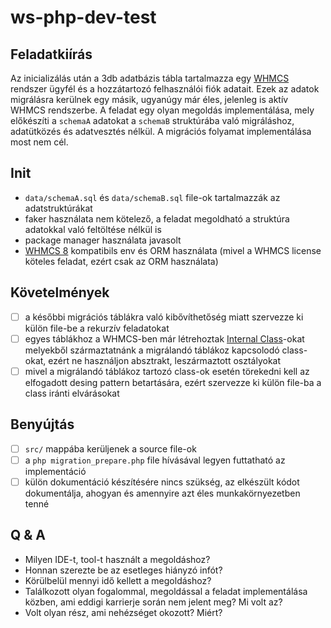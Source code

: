 # ws-php-dev-test  

## Feladatkiírás

Az inicializálás után a 3db adatbázis tábla tartalmazza egy [WHMCS](https://www.whmcs.com/) rendszer ügyfél és a hozzátartozó felhasználói fiók adatait. Ezek az adatok migrálásra kerülnek egy másik, ugyanúgy már éles, jelenleg is aktív WHMCS rendszerbe. A feladat egy olyan megoldás implementálása, mely előkészíti a `schemaA` adatokat a `schemaB` struktúrába való migráláshoz, adatütközés és adatvesztés nélkül. A migrációs folyamat implementálása most nem cél.

## Init

- `data/schemaA.sql` és `data/schemaB.sql` file-ok tartalmazzák az adatstruktúrákat
- faker használata nem kötelező, a feladat megoldható a struktúra adatokkal való feltöltése nélkül is
- package manager használata javasolt
- [WHMCS 8](https://www.whmcs.com/) kompatibils env és ORM használata (mivel a WHMCS license köteles feladat, ezért csak az ORM használata)

## Követelmények

- [ ] a későbbi migrációs táblákra való kibővíthetőség miatt szervezze ki külön file-be a rekurzív feladatokat
- [ ] egyes táblákhoz a WHMCS-ben már létrehoztak [Internal Class](https://classdocs.whmcs.com/8.12/index.html)-okat melyekből származtatnánk a migrálandó táblákoz kapcsolodó class-okat, ezért ne használjon absztrakt, leszármaztott osztályokat
- [ ] mivel a migrálandó táblákoz tartozó class-ok esetén törekedni kell az elfogadott desing pattern betartására, ezért szervezze ki külön file-ba a class iránti elvárásokat

## Benyújtás

- [ ] `src/` mappába kerüljenek a source file-ok
- [ ] a `php migration_prepare.php` file hívásával legyen futtatható az implementáció
- [ ] külön dokumentáció készítésére nincs szükség, az elkészült kódot dokumentálja, ahogyan és amennyire azt éles munkakörnyezetben tenné

## Q & A  

- Milyen IDE-t, tool-t használt a megoldáshoz?
- Honnan szerezte be az esetleges hiányzó infót?
- Körülbelül mennyi idő kellett a megoldáshoz?
- Találkozott olyan fogalommal, megoldással a feladat implementálása közben, ami eddigi karrierje során nem jelent meg? Mi volt az?
- Volt olyan rész, ami nehézséget okozott? Miért?
